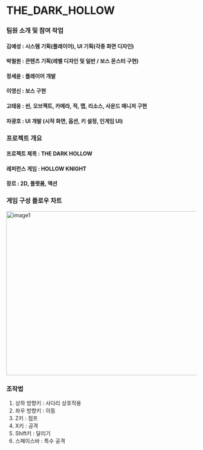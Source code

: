 # THE_DARK_HOLLOW

### 팀원 소개 및 참여 작업
#### 김예성 : 시스템 기획(플레이어), UI 기획(각종 화면 디자인)
#### 박철원 : 콘텐츠 기획(레벨 디자인 및 일반 / 보스 몬스터 구현)
#### 정세윤 : 플레이어 개발
#### 이영신 : 보스 구현
#### 고태웅 : 씬, 오브젝트, 카메라, 적, 맵, 리소스, 사운드 매니저 구현
#### 차광호 : UI 개발 (시작 화면, 옵션, 키 설정, 인게임 UI)

### 프로젝트 개요
#### 프로젝트 제목 : THE DARK HOLLOW
#### 레퍼런스 게임 : HOLLOW KNIGHT
#### 장르 : 2D, 플랫폼, 액션

### 게임 구성 플로우 차트
<img width="795" height="434" alt="image1" src="https://github.com/user-attachments/assets/bd35e69b-277e-461c-8dd9-9147abd8da77" />

### 조작법
1. 상하 방향키 : 사다리 상호작용
2. 좌우 방향키 : 이동
3. Z키 : 점프
4. X키 : 공격
5. Shift키 : 달리기
6. 스페이스바 : 특수 공격
